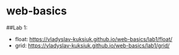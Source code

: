# web-basics

##Lab 1:
- float: https://vladyslav-kuksiuk.github.io/web-basics/lab1/float/
- grid: https://vladyslav-kuksiuk.github.io/web-basics/lab1/grid/
